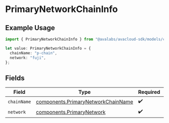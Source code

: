 # PrimaryNetworkChainInfo

## Example Usage

```typescript
import { PrimaryNetworkChainInfo } from "@avalabs/avacloud-sdk/models/components";

let value: PrimaryNetworkChainInfo = {
  chainName: "p-chain",
  network: "fuji",
};
```

## Fields

| Field                                                                                    | Type                                                                                     | Required                                                                                 | Description                                                                              |
| ---------------------------------------------------------------------------------------- | ---------------------------------------------------------------------------------------- | ---------------------------------------------------------------------------------------- | ---------------------------------------------------------------------------------------- |
| `chainName`                                                                              | [components.PrimaryNetworkChainName](../../models/components/primarynetworkchainname.md) | :heavy_check_mark:                                                                       | N/A                                                                                      |
| `network`                                                                                | [components.PrimaryNetwork](../../models/components/primarynetwork.md)                   | :heavy_check_mark:                                                                       | N/A                                                                                      |